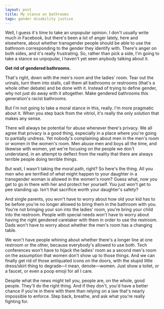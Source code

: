```yaml
---
layout: post
title: My stance on bathrooms
tags: gender disability justice
---
```


Well, I guess it's time to take an unpopular opinion. I don't usually write much in Facebook, but there's been a lot of anger lately, here and elsewhere, about whether transgender people should be able to use the bathroom corresponding to the gender they identify with. There's anger on both sides, and it's really frustrating. So, rather than pick a side, I'm going to take a stance so unpopular, I haven't yet seen anybody talking about it.

**Get rid of gendered bathrooms.**

That's right, down with the men's room and the ladies' room. Tear out the urinals, turn them into stalls, call them all bathrooms or restrooms (that's a whole other debate) and be done with it. Instead of trying to define gender, why not just do away with it altogether. Make gendered bathrooms this generation's racist bathrooms.

But I'm not going to take a moral stance in this, really. I'm more pragmatic about it. When you step back from the vitriol, it's really the only solution that makes any sense.

There will always be potential for abuse whenever there's privacy. We all agree that privacy is a good thing, especially in a place where you're going to partially undress. Yet nobody's complaining about men in the men's room or women in the women's room. Men abuse men and boys all the time, and likewise with women, yet we're focusing on the people we don't understand, in an attempt to deflect from the reality that there are always terrible people doing terrible things.

But wait, I wasn't taking the moral path, right? So here's the thing. All you men who are terrified of what might happen to your daughter in a transgender woman is allowed in the women's room? Guess what, now you get to go in there with her and protect her yourself. You just won't get to pee standing up. Isn't that sacrifice worth your daughter's safety?

And single parents, you won't have to worry about how old your kid has to be before you're no longer allowed to bring them in the bathroom with you. You're not bringing your son into the ladies' room, you're bring your child into the restroom. People with special needs won't have to worry about having the right gendered caretaker with them in order to use the restroom. Dads won't have to worry about whether the men's room has a changing table.

We won't have people whining about whether there's a longer line at one restroom or the other, because everybody's allowed to use both. Tech conferences won't have to hijack the ladies' room as a second men's room on the assumption that women don't show up to those things. And we can finally get rid of those antiquated icons on the doors, with the stupid little dress/skirt thing to degrade—I mean, denote—women. Just show a toilet, or a faucet, or even a poop emoji for all I care.

Despite what the news might tell you, people are, on the whole, good people. They'll do the right thing. And if they don't, you'd have a better chance if you're in there with them than relying on a law that's nearly impossible to enforce. Step back, breathe, and ask what you're really fighting for.
